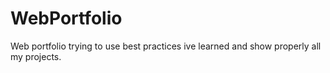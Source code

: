# WebPortfolio

Web portfolio trying to use best practices ive learned and show properly all my projects.
